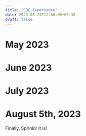 ```yaml
---
title: "CDC Experience"
date: 2023-08-25T12:00:00+05:30
draft: false
---
```


# May 2023

# June 2023

# July 2023

# August 5th, 2023

Finally, Sprinklr it is!